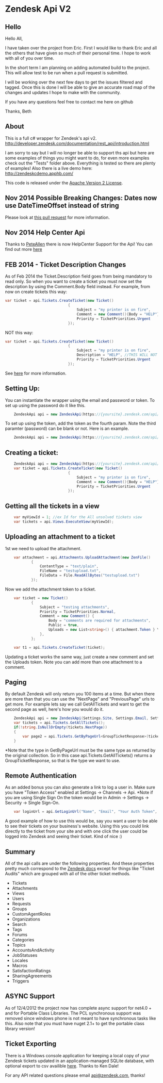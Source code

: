 Zendesk Api V2
==============

Hello 
--------------
Hello All, 

I have taken over the project from Eric. First I would like to thank Eric and all the others that have given so much of their personal time. I hope to work with all of you over time. 

In the short term I am planning on adding automated build to the project. This will allow test to be run when a pull request is submitted. 

I will be working over the next few days to get the issues filtered and tagged. Once this is done I will be able to give an accurate road map of the changes and updates I hope to make with the community. 

If you have any questions feel free to contact me here on github

Thanks, 
Beth  

About
--------------
This is a full c# wrapper for Zendesk's api v2. http://developer.zendesk.com/documentation/rest_api/introduction.html

I am sorry to say but I will no longer be able to support ths api but here are some examples of things you might want to do, for even more examples check out the "Tests" folder above. Everything is tested so there are plenty of examples! Also there is a live demo here: http://zendeskcdemo.apphb.com/

This code is released under the [Apache Version 2 License](http://www.apache.org/licenses/LICENSE-2.0.html).

Nov 2014 Possible Breaking Changes: Dates now use DateTimeOffset instead of string
--------------
Please look at [this pull request](https://github.com/eneifert/ZendeskApi_v2/pull/101) for more information.

Nov 2014 Help Center Api
--------------
Thanks to [PeteAllen](https://github.com/peteallen) there is now HelpCenter Support for the Api! You can find out more [here](https://github.com/eneifert/ZendeskApi_v2/pull/107)

FEB 2014 - Ticket Description Changes
--------------
As of Feb 2014 the Ticket.Description field goes from being mandatory to read only. So when you want to create a ticket you must now set the description by using the Comment.Body field instead. For example, from now on create tickets this way:

```C#
var ticket = api.Tickets.CreateTicket(new Ticket()
                             {
                                 Subject = "my printer is on fire",
                                 Comment = new Comment(){Body = "HELP"},
                                 Priority = TicketPriorities.Urgent
                             });
```

NOT this way:
```C#
var ticket = api.Tickets.CreateTicket(new Ticket()
                             {
                                 Subject = "my printer is on fire",
                                 Description = "HELP", //THIS WILL NOT WORK
                                 Priority = TicketPriorities.Urgent
                             });
```

See [here](http://developer.zendesk.com/documentation/rest_api/changes_roadmap.html#january-2,-2014) for more information. 

Setting Up:
--------------
You can instantiate the wrapper using the email and password or token. To set up using the password do it like this.
```C#
	ZendeskApi api = new ZendeskApi(https://{yoursite}.zendesk.com/api/v2, "your@email.com", "password"); 
```

To set up using the token, add the token as the fourth param. Note the third paramter (password) can be blank or not. Here is an example.
```C#
	ZendeskApi api = new ZendeskApi(https://{yoursite}.zendesk.com/api/v2, "your@email.com", "", "{your token here}"); 
```

Creating a ticket:
--------------

```C#
	ZendeskApi api = new ZendeskApi(https://{yoursite}.zendesk.com/api/v2, "your@email.com", "password"); 
	var ticket = api.Tickets.CreateTicket(new Ticket()
                             {
                                 Subject = "my printer is on fire",
                                 Comment = new Comment(){Body = "HELP"},
                                 Priority = TicketPriorities.Urgent
                             });
```							 
							 
Getting all the tickets in a view
--------------

```C#
	var myViewId = 1; //ex Id for the All unsolved tickets view
	var tickets = api.Views.ExecuteView(myViewId);
```
	

Uploading an attachment to a ticket
--------------
1st we need to upload the attachment.

```C#
	var attachment = api.Attachments.UploadAttachment(new ZenFile()
            {
                ContentType = "text/plain",
                FileName = "testupload.txt",
                FileData = File.ReadAllBytes("testupload.txt")
            });
```
			
Now we add the attachment token to a ticket. 
	
```C#	
	var ticket = new Ticket()
            {
                Subject = "testing attachments",
                Priority = TicketPriorities.Normal,
                Comment = new Comment() { 
                    Body = "comments are required for attachments", 
                    Public = true, 
                    Uploads = new List<string>() { attachment.Token } \\Add the attachment token here
                },
            };

    var t1 = api.Tickets.CreateTicket(ticket);
```	
	
Updating a ticket works the same way, just create a new comment and set the Uploads token. Note you can add more than one attachment to a comment.

Paging
--------------
By default Zendesk will only return you 100 items at a time. But when there are more than that you can use the "NextPage" and "PreviousPage" urls to get more. For example lets say we call GetAllTickets and want to get the second page as well, here's how you would do it.
	
```C#	
	ZendeskApi api = new ZendeskApi(Settings.Site, Settings.Email, Settings.Password);
	var tickets = api.Tickets.GetAllTickets();
	if(!string.IsNullOrEmpty(tickets.NextPage))
    {
        var page2 = api.Tickets.GetByPageUrl<GroupTicketResponse>(tickets.NextPage);
    }
```	
	
*Note that the type in GetByPageUrl<T> must be the same type as returned by the original collection. So in this case api.Tickets.GetAllTickets() returns a GroupTicketResponse, so that is the type we want to use.
	
Remote Authentication
--------------
As an added bonus you can also generate a link to log a user in. Make sure you have "Token Access" enabled at Settings -> Channels -> Api. *Note if you are using Single Sign On the token would be in Admin -> Settings -> Security -> Single Sign-On.

```C#
	var loginUrl = api.GetLoginUrl("Name", "Email", "Your Auth Token", "optional forward to url");
```	
	
A good example of how to use this would be, say you want a user to be able to see their tickets on your business's website. Using this you could link directly to the ticket from your site and with one click the user could be logged into Zendesk and seeing their ticket. Kind of nice :)

Summary
--------------
All of the api calls are under the following properties. And these properties pretty much correspond to the [Zendesk docs](http://developer.zendesk.com/documentation/rest_api/tickets.html) except for things like "Ticket Audits" which are grouped with all of the other ticket methods.
- Tickets
- Attachments
- Views
- Users
- Requests
- Groups
- CustomAgentRoles
- Organizations
- Search
- Tags
- Forums
- Categories
- Topics
- AccountsAndActivity
- JobStatuses
- Locales
- Macros
- SatisfactionRatings
- SharingAgreements
- Triggers

ASYNC Support
--------------
As of 12/4/2012 the project now has complete async support for net4.0 + and for Portable Class Libraries. The PCL synchronous support was removed since windows phone is not meant to have synchronous tasks like this. Also note that you must have nuget 2.1+ to get the portable class library version!


Ticket Exporting
--------------
There is a Windows console application for keeping a local copy of your Zendesk tickets updated in an application-managed SQLite database, with optional export to csv availible [here](https://github.com/ritterim/zendesk-ticket-exporter). Thanks to Ken Dale!

For any API related questions please email api@zendesk.com, thanks!
